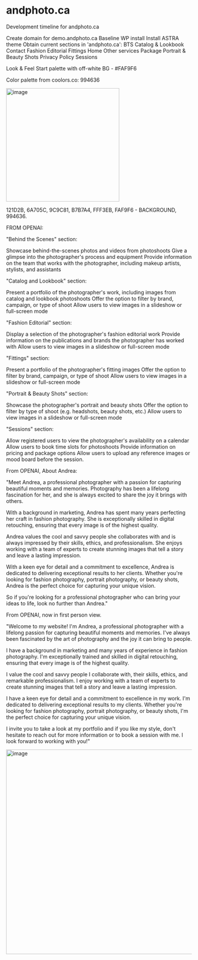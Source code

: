 # andphoto.ca
Development timeline for andphoto.ca

Create domain for demo.andphoto.ca
Baseline WP install
Install ASTRA theme
Obtain current sections in 'andphoto.ca':
  BTS
  Catalog & Lookbook
  Contact
  Fashion Editorial
  Fittings
  Home
  Other services
  Package
  Portrait & Beauty Shots
  Privacy Policy
  Sessions

Look & Feel
  Start palette with off-white BG - #FAF9F6

Color palette from coolors.co: 994636

<img width="307" alt="image" src="https://user-images.githubusercontent.com/49352631/213950779-3d72f7d6-27af-4f12-b5d7-5815ea8fa6ac.png">

  121D2B,
  6A705C,
  9C9C81,
  B7B7A4,
  FFF3EB,
  FAF9F6 - BACKGROUND,
  994636.

FROM OPENAI:
  
"Behind the Scenes" section:

Showcase behind-the-scenes photos and videos from photoshoots
Give a glimpse into the photographer's process and equipment
Provide information on the team that works with the photographer, including makeup artists, stylists, and assistants

"Catalog and Lookbook" section:

Present a portfolio of the photographer's work, including images from catalog and lookbook photoshoots
Offer the option to filter by brand, campaign, or type of shoot
Allow users to view images in a slideshow or full-screen mode

"Fashion Editorial" section:

Display a selection of the photographer's fashion editorial work
Provide information on the publications and brands the photographer has worked with
Allow users to view images in a slideshow or full-screen mode

"Fittings" section:

Present a portfolio of the photographer's fitting images
Offer the option to filter by brand, campaign, or type of shoot
Allow users to view images in a slideshow or full-screen mode

"Portrait & Beauty Shots" section:

Showcase the photographer's portrait and beauty shots
Offer the option to filter by type of shoot (e.g. headshots, beauty shots, etc.)
Allow users to view images in a slideshow or full-screen mode

"Sessions" section:

Allow registered users to view the photographer's availability on a calendar
Allow users to book time slots for photoshoots
Provide information on pricing and package options
Allow users to upload any reference images or mood board before the session.
  
From OPENAI, About Andrea:



"Meet Andrea, a professional photographer with a passion for capturing beautiful moments and memories. Photography has been a lifelong fascination for her, and she is always excited to share the joy it brings with others.

With a background in marketing, Andrea has spent many years perfecting her craft in fashion photography. She is exceptionally skilled in digital retouching, ensuring that every image is of the highest quality.

Andrea values the cool and savvy people she collaborates with and is always impressed by their skills, ethics, and professionalism. She enjoys working with a team of experts to create stunning images that tell a story and leave a lasting impression.

With a keen eye for detail and a commitment to excellence, Andrea is dedicated to delivering exceptional results to her clients. Whether you're looking for fashion photography, portrait photography, or beauty shots, Andrea is the perfect choice for capturing your unique vision.

So if you're looking for a professional photographer who can bring your ideas to life, look no further than Andrea."

From OPENAI, now in first person view.

"Welcome to my website! I'm Andrea, a professional photographer with a lifelong passion for capturing beautiful moments and memories. I've always been fascinated by the art of photography and the joy it can bring to people.

I have a background in marketing and many years of experience in fashion photography. I'm exceptionally trained and skilled in digital retouching, ensuring that every image is of the highest quality.

I value the cool and savvy people I collaborate with, their skills, ethics, and remarkable professionalism. I enjoy working with a team of experts to create stunning images that tell a story and leave a lasting impression.

I have a keen eye for detail and a commitment to excellence in my work. I'm dedicated to delivering exceptional results to my clients. Whether you're looking for fashion photography, portrait photography, or beauty shots, I'm the perfect choice for capturing your unique vision.

I invite you to take a look at my portfolio and if you like my style, don't hesitate to reach out for more information or to book a session with me. I look forward to working with you!"


<img width="554" alt="image" src="https://user-images.githubusercontent.com/49352631/213954697-cca49f41-7bae-491d-bc16-b5e93c31bded.png">








